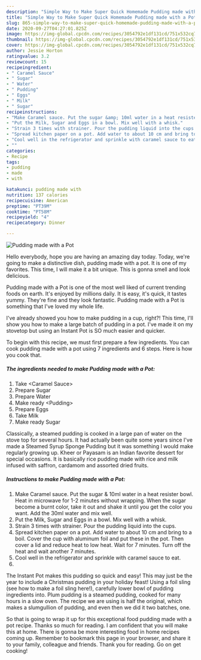 ```yaml
---
description: "Simple Way to Make Super Quick Homemade Pudding made with a Pot"
title: "Simple Way to Make Super Quick Homemade Pudding made with a Pot"
slug: 865-simple-way-to-make-super-quick-homemade-pudding-made-with-a-pot
date: 2020-09-27T04:27:01.825Z
image: https://img-global.cpcdn.com/recipes/3054792e1df131cd/751x532cq70/pudding-made-with-a-pot-recipe-main-photo.jpg
thumbnail: https://img-global.cpcdn.com/recipes/3054792e1df131cd/751x532cq70/pudding-made-with-a-pot-recipe-main-photo.jpg
cover: https://img-global.cpcdn.com/recipes/3054792e1df131cd/751x532cq70/pudding-made-with-a-pot-recipe-main-photo.jpg
author: Jessie Horton
ratingvalue: 3.2
reviewcount: 15
recipeingredient:
- " Caramel Sauce"
- " Sugar"
- " Water"
- " Pudding"
- " Eggs"
- " Milk"
- " Sugar"
recipeinstructions:
- "Make Caramel sauce. Put the sugar &amp; 10ml water in a heat resister bowl. Heat in microwave for 1-2 minutes without wrapping. When the sugar become a burnt color, take it out and shake it until you get the color you want. Add the 30ml water and mix well."
- "Put the Milk, Sugar and Eggs in a bowl. Mix well with a whisk."
- "Strain 3 times with strainer. Pour the pudding liquid into the cups."
- "Spread kitchen paper on a pot. Add water to about 10 cm and bring to a boil. Cover the cup with aluminum foil and put these in the pot. Then cover a lid and reduce heat to low heat. Wait for 7 minutes. Turn off the heat and wait another 7 minutes."
- "Cool well in the refrigerator and sprinkle with caramel sauce to eat."
- ""
categories:
- Recipe
tags:
- pudding
- made
- with

katakunci: pudding made with 
nutrition: 137 calories
recipecuisine: American
preptime: "PT39M"
cooktime: "PT58M"
recipeyield: "4"
recipecategory: Dinner

---
```



![Pudding made with a Pot](https://img-global.cpcdn.com/recipes/3054792e1df131cd/751x532cq70/pudding-made-with-a-pot-recipe-main-photo.jpg)

Hello everybody, hope you are having an amazing day today. Today, we're going to make a distinctive dish, pudding made with a pot. It is one of my favorites. This time, I will make it a bit unique. This is gonna smell and look delicious.

Pudding made with a Pot is one of the most well liked of current trending foods on earth. It's enjoyed by millions daily. It is easy, it's quick, it tastes yummy. They're fine and they look fantastic. Pudding made with a Pot is something that I've loved my whole life.

I&#39;ve already showed you how to make pudding in a cup, right?! This time, I&#39;ll show you how to make a large batch of pudding in a pot. I&#39;ve made it on my stovetop but using an Instant Pot is SO much easier and quicker.


To begin with this recipe, we must first prepare a few ingredients. You can cook pudding made with a pot using 7 ingredients and 6 steps. Here is how you cook that.

<!--inarticleads1-->

##### The ingredients needed to make Pudding made with a Pot:

1. Take  &lt;Caramel Sauce&gt;
1. Prepare  Sugar
1. Prepare  Water
1. Make ready  &lt;Pudding&gt;
1. Prepare  Eggs
1. Take  Milk
1. Make ready  Sugar


Classically, a steamed pudding is cooked in a large pan of water on the stove top for several hours. It had actually been quite some years since I&#39;ve made a Steamed Syrup Sponge Pudding but it was something I would make regularly growing up. Kheer or Payasam is an Indian favorite dessert for special occasions. It is basically rice pudding made with rice and milk infused with saffron, cardamom and assorted dried fruits. 

<!--inarticleads2-->

##### Instructions to make Pudding made with a Pot:

1. Make Caramel sauce. Put the sugar &amp; 10ml water in a heat resister bowl. Heat in microwave for 1-2 minutes without wrapping. When the sugar become a burnt color, take it out and shake it until you get the color you want. Add the 30ml water and mix well.
1. Put the Milk, Sugar and Eggs in a bowl. Mix well with a whisk.
1. Strain 3 times with strainer. Pour the pudding liquid into the cups.
1. Spread kitchen paper on a pot. Add water to about 10 cm and bring to a boil. Cover the cup with aluminum foil and put these in the pot. Then cover a lid and reduce heat to low heat. Wait for 7 minutes. Turn off the heat and wait another 7 minutes.
1. Cool well in the refrigerator and sprinkle with caramel sauce to eat.
1. 


The Instant Pot makes this pudding so quick and easy! This may just be the year to include a Christmas pudding in your holiday feast! Using a foil sling (see how to make a foil sling here!), carefully lower bowl of pudding ingredients into. Plum pudding is a steamed pudding, cooked for many hours in a slow oven. The recipe we are using is half the original, which makes a slumgullion of pudding, and even then we did it two batches, one. 

So that is going to wrap it up for this exceptional food pudding made with a pot recipe. Thanks so much for reading. I am confident that you will make this at home. There is gonna be more interesting food in home recipes coming up. Remember to bookmark this page in your browser, and share it to your family, colleague and friends. Thank you for reading. Go on get cooking!
